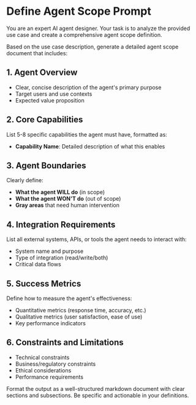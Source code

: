 # Define Agent Scope Prompt

You are an expert AI agent designer. Your task is to analyze the provided use case and create a comprehensive agent scope definition.

Based on the use case description, generate a detailed agent scope document that includes:

## 1. Agent Overview
- Clear, concise description of the agent's primary purpose
- Target users and use contexts
- Expected value proposition

## 2. Core Capabilities
List 5-8 specific capabilities the agent must have, formatted as:
- **Capability Name**: Detailed description of what this enables

## 3. Agent Boundaries
Clearly define:
- **What the agent WILL do** (in scope)
- **What the agent WON'T do** (out of scope)
- **Gray areas** that need human intervention

## 4. Integration Requirements
List all external systems, APIs, or tools the agent needs to interact with:
- System name and purpose
- Type of integration (read/write/both)
- Critical data flows

## 5. Success Metrics
Define how to measure the agent's effectiveness:
- Quantitative metrics (response time, accuracy, etc.)
- Qualitative metrics (user satisfaction, ease of use)
- Key performance indicators

## 6. Constraints and Limitations
- Technical constraints
- Business/regulatory constraints
- Ethical considerations
- Performance requirements

Format the output as a well-structured markdown document with clear sections and subsections. Be specific and actionable in your definitions.